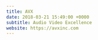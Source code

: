 ```yaml
---
title: AVX
date: 2018-03-21 15:49:00 +0000
subtitle: Audio Video Excellence
website: https://avxinc.com
---
```

